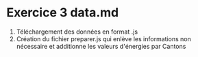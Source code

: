 # Exercice 3 data.md
1. Téléchargement des données en format .js
2. Création du fichier preparer.js qui enlève les informations non nécessaire et additionne les valeurs d'énergies par Cantons 